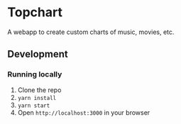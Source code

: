 # Topchart

A webapp to create custom charts of music, movies, etc.

## Development

### Running locally

1. Clone the repo
2. `yarn install`
3. `yarn start`
4. Open `http://localhost:3000` in your browser
